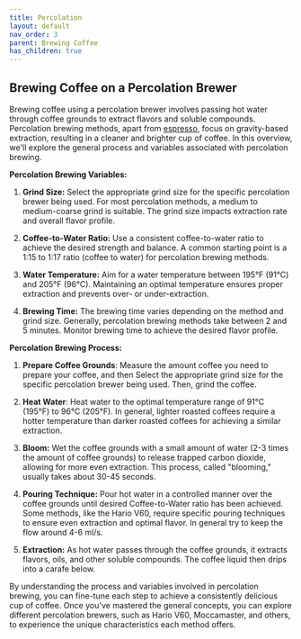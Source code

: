 ```yaml
---
title: Percolation
layout: default
nav_order: 3
parent: Brewing Coffee
has_children: true
---
```


## Brewing Coffee on a Percolation Brewer
Brewing coffee using a percolation brewer involves passing hot water through coffee grounds to extract flavors and soluble compounds. Percolation brewing methods, apart from [espresso](../espresso), focus on gravity-based extraction, resulting in a cleaner and brighter cup of coffee. In this overview, we'll explore the general process and variables associated with percolation brewing.

**Percolation Brewing Variables:**

1. **Grind Size:** Select the appropriate grind size for the specific percolation brewer being used. For most percolation methods, a medium to medium-coarse grind is suitable. The grind size impacts extraction rate and overall flavor profile.

2. **Coffee-to-Water Ratio:** Use a consistent coffee-to-water ratio to achieve the desired strength and balance. A common starting point is a 1:15 to 1:17 ratio (coffee to water) for percolation brewing methods.

3. **Water Temperature:** Aim for a water temperature between 195°F (91°C) and 205°F (96°C). Maintaining an optimal temperature ensures proper extraction and prevents over- or under-extraction.

4. **Brewing Time:** The brewing time varies depending on the method and grind size. Generally, percolation brewing methods take between 2 and 5 minutes. Monitor brewing time to achieve the desired flavor profile.

**Percolation Brewing Process:**
1. **Prepare Coffee Grounds**:  Measure the amount coffee you need to prepare your coffee, and then Select the appropriate grind size for the specific percolation brewer being used. Then, grind the coffee.

2. **Heat Water**: Heat water to the optimal temperature range of 91°C (195°F) to 96°C (205°F). In general, lighter roasted coffees require a hotter temperature than darker roasted coffees for achieving a similar extraction.

3. **Bloom:** Wet the coffee grounds with a small amount of water (2-3 times the amount of coffee grounds) to release trapped carbon dioxide, allowing for more even extraction. This process, called "blooming," usually takes about 30-45 seconds.

4. **Pouring Technique:** Pour hot water in a controlled manner over the coffee grounds until desired Coffee-to-Water ratio has been achieved. Some methods, like the Hario V60, require specific pouring techniques to ensure even extraction and optimal flavor. In general try to keep the flow around 4-6 ml/s.

5. **Extraction:** As hot water passes through the coffee grounds, it extracts flavors, oils, and other soluble compounds. The coffee liquid then drips into a carafe below.

By understanding the process and variables involved in percolation brewing, you can fine-tune each step to achieve a consistently delicious cup of coffee. Once you've mastered the general concepts, you can explore different percolation brewers, such as Hario V60, Moccamaster, and others, to experience the unique characteristics each method offers.


